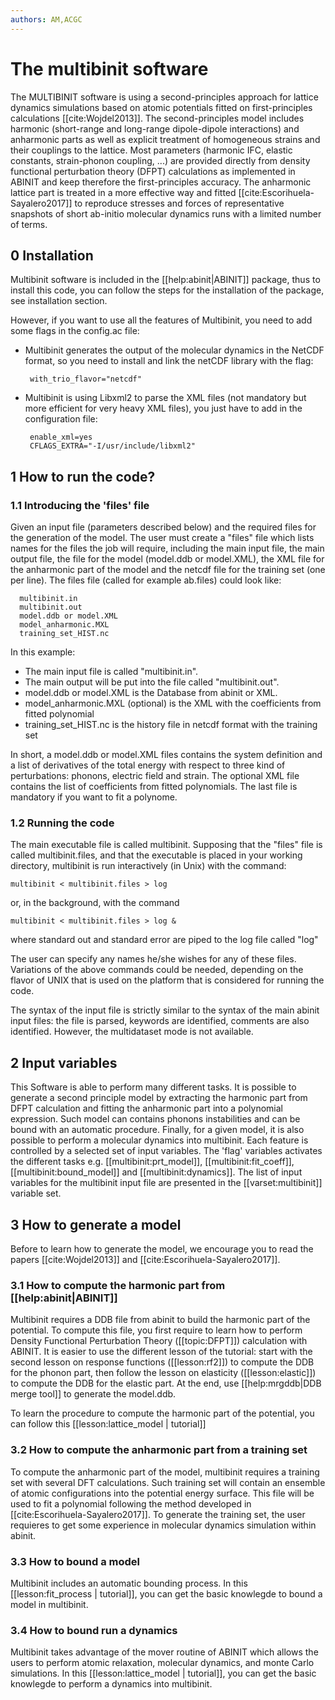```yaml
---
authors: AM,ACGC
---
```


# The multibinit software

The MULTIBINIT software is using a second-principles approach for lattice dynamics simulations based on atomic potentials fitted on first-principles calculations [[cite:Wojdel2013]]. The second-principles model includes harmonic (short-range and long-range dipole-dipole interactions) and anharmonic parts as well as explicit treatment of homogeneous strains and their couplings to the lattice. Most parameters (harmonic IFC, elastic constants, strain-phonon coupling, ...) are provided directly from density functional perturbation theory (DFPT) calculations as implemented in ABINIT and keep therefore the first-principles accuracy. The anharmonic lattice part is treated in a more effective way and fitted [[cite:Escorihuela-Sayalero2017]] to reproduce stresses and forces of representative snapshots of short ab-initio molecular dynamics runs with a limited number of terms.


## 0 Installation  

Multibinit software is included in the [[help:abinit|ABINIT]] package, thus to install this code, you can follow the steps for the installation of the package, see installation section.

However, if you want to use all the features of Multibinit, you need to add some flags in the config.ac file:
  
 * Multibinit generates the output of the molecular dynamics in the NetCDF format, so you need to install and link the netCDF library with the flag:

        with_trio_flavor="netcdf"

*  Multibinit is using Libxml2 to parse the XML files (not mandatory but more efficient for very heavy XML files), you just have to add in the configuration file:
  
        enable_xml=yes
        CFLAGS_EXTRA="-I/usr/include/libxml2"


## 1 How to run the code?

### 1.1 Introducing the 'files' file

Given an input file (parameters described below) and the required files for the generation of the model. The user must create a "files" file which lists names for the files the job will require, including the main input file, the main output file, the file for the model (model.ddb or model.XML), the XML file for the anharmonic part of the model and the netcdf file for the training set (one per line).
The files file (called for example ab.files) could look like:
 
      multibinit.in
      multibinit.out
      model.ddb or model.XML
      model_anharmonic.MXL
      training_set_HIST.nc

In this example:

  * The main input file is called "multibinit.in".
  * The main output will be put into the file called "multibinit.out".
  * model.ddb or model.XML is the Database from abinit or XML.
  * model_anharmonic.MXL (optional) is the XML with the coefficients from fitted polynomial
  * training_set_HIST.nc is the history file in netcdf format with the training set

In short, a model.ddb or model.XML files contains the system definition and a list of derivatives of the total energy with respect to three kind of perturbations: phonons, electric field and strain. The optional XML file contains the list of coefficients from fitted polynomials. The last file is mandatory if you want to fit a polynome.

### 1.2 Running the code

The main executable file is called multibinit. Supposing that the "files" file is
called multibinit.files, and that the executable is placed in your working
directory, multibinit is run interactively (in Unix) with the command:

    multibinit < multibinit.files > log
  
or, in the background, with the command

    multibinit < multibinit.files > log &

where standard out and standard error are piped to the log file called "log"

The user can specify any names he/she wishes for any of these files. Variations of the
above commands could be needed, depending on the flavor of UNIX that is used
on the platform that is considered for running the code.

The syntax of the input file is strictly similar to the syntax of the main
abinit input files: the file is parsed, keywords are identified, comments are
also identified. However, the multidataset mode is not available.

## 2 Input variables
  
This Software is able to perform many different tasks. It is possible to generate a second principle model by extracting the harmonic part from DFPT calculation and fitting the anharmonic part into a polynomial expression. Such model can contains phonons instabilities and can be bound with an automatic procedure. Finally, for a given model, it is also possible to perform a molecular dynamics into multibinit. Each feature is controlled by a selected set of input variables. The 'flag' variables activates the different tasks e.g. [[multibinit:prt_model]], [[multibinit:fit_coeff]], [[multibinit:bound_model]] and [[multibinit:dynamics]]. The list of input variables for the multibinit input file are presented in the [[varset:multibinit]] variable set.

## 3 How to generate a model

Before to learn how to generate the model, we encourage you to read the papers [[cite:Wojdel2013]] and [[cite:Escorihuela-Sayalero2017]].

### 3.1 How to compute the harmonic part from [[help:abinit|ABINIT]]

Multibinit requires a DDB file from abinit to build the harmonic part of the potential. To compute this file, you first require to learn how to perform Density Functional Perturbation Theory ([[topic:DFPT]]) calculation with ABINIT. It is easier to use the different lesson of the tutorial: start with the second lesson on
response functions ([[lesson:rf2]]) to compute the DDB for the phonon part, then follow the lesson on elasticity ([[lesson:elastic]]) to compute the DDB for the elastic part. 
At the end, use [[help:mrgddb|DDB merge tool]] to generate the model.ddb.

To learn the procedure to compute the  harmonic part of the potential, you can follow this [[lesson:lattice_model | tutorial]]

### 3.2 How to compute the anharmonic part from a training set

To compute the anharmonic part of the model, multibinit requires a training set with several DFT calculations. Such training set will contain an ensemble of atomic configurations into the potential energy surface. This file will be used to fit a polynomial following the method developed in [[cite:Escorihuela-Sayalero2017]]. To generate the training set, the user requieres to get some experience in molecular dynamics simulation within abinit. 

### 3.3 How to bound a model

Multibinit includes an automatic bounding process.
In this [[lesson:fit_process | tutorial]], you can get the basic knowlegde to bound a model in multibinit.

### 3.4 How to bound run a dynamics

Multibinit takes advantage of the mover routine of ABINIT which allows the users to perform atomic relaxation, molecular dynamics, and monte Carlo simulations.
In this [[lesson:lattice_model | tutorial]], you can get the basic knowlegde to perform a dynamics into multibinit.
